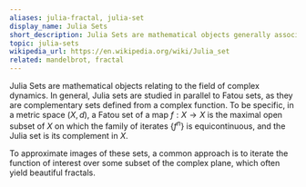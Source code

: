 ```yaml
---
aliases: julia-fractal, julia-set
display_name: Julia Sets
short_description: Julia Sets are mathematical objects generally associated with fractals.
topic: julia-sets
wikipedia_url: https://en.wikipedia.org/wiki/Julia_set
related: mandelbrot, fractal
---
```

Julia Sets are mathematical objects relating to the field of complex dynamics. In general, Julia sets are studied in parallel to Fatou sets, as they are complementary sets defined from a complex function.
To be specific, in a metric space $(X,d)$, a Fatou set of a map $f: X \to X$ is the maximal open subset of $X$ on which the family of iterates $\lbrace f^n \rbrace$ is equicontinuous, and the Julia set is its complement in $X$.

To approximate images of these sets, a common approach is to iterate the function of interest over some subset of the complex plane, which often yield beautiful fractals.